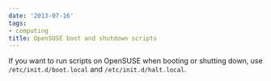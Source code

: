 ```yaml
---
date: '2013-07-16'
tags:
- computing
title: OpenSUSE boot and shutdown scripts
---
```


If you want to run scripts on OpenSUSE when booting or shutting down, use `/etc/init.d/boot.local` and `/etc/init.d/halt.local`.
